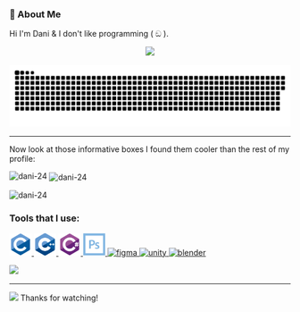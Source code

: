 ### :8ball: About Me

Hi I'm Dani & I don't like programming ( ඞ ).

<div id="header" align="center">
  <img src="https://media.giphy.com/media/xUOxeSmFd00VhzqHQY/giphy.gif" width="300"/>
</div>

<a href=#><img src="contributions.svg"></a>

---

Now look at those informative boxes I found them cooler than the rest of my profile:

<p><img align="left" src="https://github-readme-stats.vercel.app/api/top-langs?username=dani-24&show_icons=true&theme=tokyonight&locale=en&layout=compact" alt="dani-24" /></p>

<p>&nbsp;<img align="center" src="https://github-readme-stats.vercel.app/api?username=dani-24&show_icons=true&theme=tokyonight&locale=en" alt="dani-24" /></p>

<p><img align="center" src="https://github-readme-streak-stats.herokuapp.com/?user=dani-24&theme=dark" alt="dani-24" /></p>

<h3 align="left">Tools that I use:</h3>
<p align="left">
<a href="https://www.cprogramming.com/" target="_blank" rel="noreferrer"> <img src="https://raw.githubusercontent.com/devicons/devicon/master/icons/c/c-original.svg" alt="c" width="40" height="40"/> </a> 
<a href="https://www.w3schools.com/cpp/" target="_blank" rel="noreferrer"> <img src="https://raw.githubusercontent.com/devicons/devicon/master/icons/cplusplus/cplusplus-original.svg" alt="cplusplus" width="40" height="40"/> </a> 
<a href="https://www.w3schools.com/cs/" target="_blank" rel="noreferrer"> <img src="https://raw.githubusercontent.com/devicons/devicon/master/icons/csharp/csharp-original.svg" alt="csharp" width="40" height="40"/> 
<a href="https://www.photoshop.com/en" target="_blank" rel="noreferrer"> <img src="https://raw.githubusercontent.com/devicons/devicon/master/icons/photoshop/photoshop-line.svg" alt="photoshop" width="40" height="40"/> </a>
</a> <a href="https://www.figma.com/" target="_blank" rel="noreferrer"> <img src="https://www.vectorlogo.zone/logos/figma/figma-icon.svg" alt="figma" width="40" height="40"/> </a> 
<a href="https://unity.com/" target="_blank" rel="noreferrer"> <img src="https://www.vectorlogo.zone/logos/unity3d/unity3d-icon.svg" alt="unity" width="40" height="40"/>
<a href="https://www.blender.org/" target="_blank" rel="noreferrer"> <img src="https://download.blender.org/branding/community/blender_community_badge_white.svg" alt="blender" width="40" height="40"/> </a> 
</a> 
</p>

<div id="header" align="left">
  <img src="https://pbs.twimg.com/media/FfjN2QVX0AM4-hT?format=jpg&name=small" width="400"/>
</div>

---

<div id="header" align="left">
 <img src="https://upload.wikimedia.org/wikipedia/commons/thumb/7/7a/Wise_Mystical_Tree.jpg/640px-Wise_Mystical_Tree.jpg"/ width="50">
Thanks for watching!
</div>
